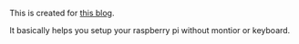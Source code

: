 This is created for [this blog](https://medium.com/@cemapel/kablosuz-raspberry-pi-kurulumu-1ae68950771e).

It basically helps you setup your raspberry pi without montior or keyboard.
